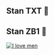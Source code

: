 ## Stan TXT 👋
## Stan ZB1 👋

[![I love men](https://img.youtube.com/vi/80SH8Z_DOnY/maxresdefault.jpg)](https://www.youtube.com/watch?v=80SH8Z_DOnY)





<!--
**annekoyya/annekoyya** is a ✨ _special_ ✨ repository because its `README.md` (this file) appears on your GitHub profile.

Here are some ideas to get you started:

- 🔭 I’m currently working on ...
- 🌱 I’m currently learning ...
- 👯 I’m looking to collaborate on ...
- 🤔 I’m looking for help with ...
- 💬 Ask me about ...
- 📫 How to reach me: ...
- 😄 Pronouns: ...
- ⚡ Fun fact: ...
-->
